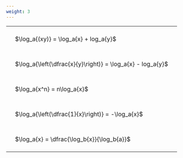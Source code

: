 ```yaml
---
weight: 3
---
```


<style type="text/css">
#T_472cb th.col_heading {
  text-align: left;
  font-size: 1em;
}
#T_472cb td {
  text-align: left;
  font-size: 1em;
  padding: 1.5em;
}
</style>
<table id="T_472cb">
  <thead>
  </thead>
  <tbody>
    <tr>
      <td id="T_472cb_row0_col0" class="data row0 col0" >$\log_a{(xy)} = \log_a{x} + log_a{y}$</td>
    </tr>
    <tr>
      <td id="T_472cb_row1_col0" class="data row1 col0" >$\log_a{\left(\dfrac{x}{y}\right)} = \log_a{x} - log_a{y}$</td>
    </tr>
    <tr>
      <td id="T_472cb_row2_col0" class="data row2 col0" >$\log_a{x^n} = n\log_a{x}$</td>
    </tr>
    <tr>
      <td id="T_472cb_row3_col0" class="data row3 col0" >$\log_a{\left(\dfrac{1}{x}\right)} = -\log_a{x}$</td>
    </tr>
    <tr>
      <td id="T_472cb_row4_col0" class="data row4 col0" >$\log_a{x} = \dfrac{\log_b{x}}{\log_b{a}}$</td>
    </tr>
  </tbody>
</table>
